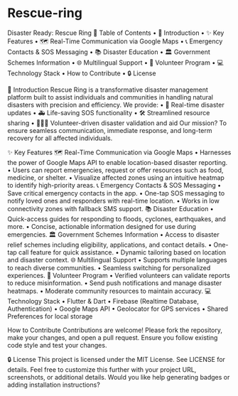 # Rescue-ring 

Disaster Ready: Rescue Ring
📜 Table of Contents
	•	🚀 Introduction
	•	✨ Key Features
	•	🗺️ Real-Time Communication via Google Maps
	•	📞 Emergency Contacts & SOS Messaging
	•	📚 Disaster Education
	•	🏛️ Government Schemes Information
	•	🌐 Multilingual Support
	•	🤝 Volunteer Program
	•	💻 Technology Stack
	•	How to Contribute
	•	🔒 License
 
🚀 Introduction
Rescue Ring is a transformative disaster management platform built to assist individuals and communities in handling natural disasters with precision and efficiency. We provide:
	•	🌟 Real-time disaster updates
	•	🚑 Life-saving SOS functionality
	•	🛠️ Streamlined resource sharing
	•	🧑‍🤝‍🧑 Volunteer-driven disaster validation and aid
Our mission? To ensure seamless communication, immediate response, and long-term recovery for all affected individuals.

✨ Key Features
🗺️ Real-Time Communication via Google Maps
	•	Harnesses the power of Google Maps API to enable location-based disaster reporting.
	•	Users can report emergencies, request or offer resources such as food, medicine, or shelter.
	•	Visualize affected zones using an intuitive heatmap to identify high-priority areas.
📞 Emergency Contacts & SOS Messaging
	•	Save critical emergency contacts in the app.
	•	One-tap SOS messaging to notify loved ones and responders with real-time location.
	•	Works in low connectivity zones with fallback SMS support.
📚 Disaster Education
	•	Quick-access guides for responding to floods, cyclones, earthquakes, and more.
	•	Concise, actionable information designed for use during emergencies.
🏛️ Government Schemes Information
	•	Access to disaster relief schemes including eligibility, applications, and contact details.
	•	One-tap call feature for quick assistance.
	•	Dynamic tailoring based on location and disaster context.
🌐 Multilingual Support
	•	Supports multiple languages to reach diverse communities.
	•	Seamless switching for personalized experiences.
🤝 Volunteer Program
	•	Verified volunteers can validate reports to reduce misinformation.
	•	Send push notifications and manage disaster heatmaps.
	•	Moderate community resources to maintain accuracy.
💻 Technology Stack
	•	Flutter & Dart
	•	Firebase (Realtime Database, Authentication)
	•	Google Maps API
	•	Geolocator for GPS services
	•	Shared Preferences for local storage
 
How to Contribute
Contributions are welcome! Please fork the repository, make your changes, and open a pull request. Ensure you follow existing code style and test your changes.



🔒 License
This project is licensed under the MIT License. See LICENSE for details.
Feel free to customize this further with your project URL, screenshots, or additional details. Would you like help generating badges or adding installation instructions?
